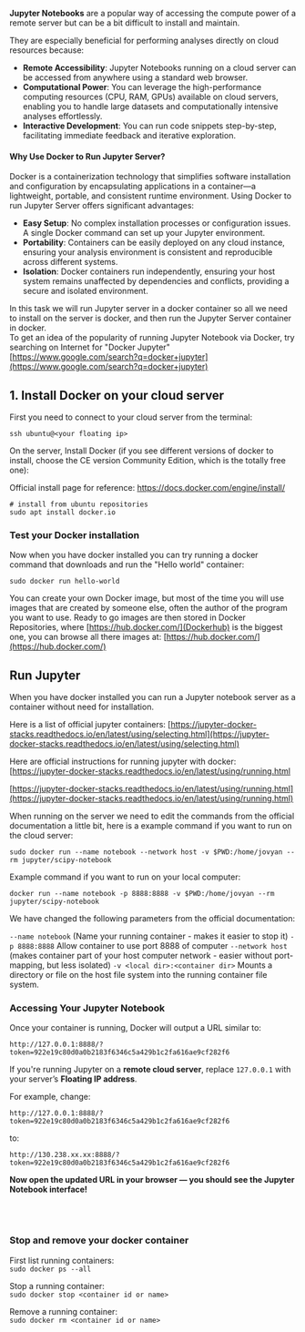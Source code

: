 **Jupyter Notebooks** are a popular way of accessing the compute power of a remote server but can be a bit difficult to install and maintain.


They are especially beneficial for performing analyses directly on cloud resources because:

- **Remote Accessibility**: Jupyter Notebooks running on a cloud server can be accessed from anywhere using a standard web browser.
- **Computational Power**: You can leverage the high-performance computing resources (CPU, RAM, GPUs) available on cloud servers, enabling you to handle large datasets and computationally intensive analyses effortlessly.
- **Interactive Development**: You can run code snippets step-by-step, facilitating immediate feedback and iterative exploration.

#### Why Use Docker to Run Jupyter Server?

Docker is a containerization technology that simplifies software installation and configuration by encapsulating applications in a container—a lightweight, portable, and consistent runtime environment. Using Docker to run Jupyter Server offers significant advantages:

- **Easy Setup**: No complex installation processes or configuration issues. A single Docker command can set up your Jupyter environment.
- **Portability**: Containers can be easily deployed on any cloud instance, ensuring your analysis environment is consistent and reproducible across different systems.
- **Isolation**: Docker containers run independently, ensuring your host system remains unaffected by dependencies and conflicts, providing a secure and isolated environment.

In this task we will run Jupyter server in a docker container so all we need to install on the server is docker, and then run the Jupyter Server container in docker.
<br>
To get an idea of the popularity of running Jupyter Notebook via Docker, try searching on Internet for "Docker Jupyter" [https://www.google.com/search?q=docker+jupyter](https://www.google.com/search?q=docker+jupyter)

## 1. Install Docker on your cloud server

First you need to connect to your cloud server from the terminal:

    ssh ubuntu@<your floating ip>


On the server, Install Docker (if you see different versions of docker to install, choose the CE version Community Edition, which is the totally free one):

Official install page for reference:
https://docs.docker.com/engine/install/

    # install from ubuntu repositories
    sudo apt install docker.io


### Test your Docker installation

Now when you have docker installed you can try running a docker command that downloads and run the "Hello world" container:

    sudo docker run hello-world

You can create your own Docker image, but most of the time you will use images that are created by someone else, often the author of the program you want to use. Ready to go images are then stored in Docker Repositories, where [https://hub.docker.com/](Dockerhub) is the biggest one, you can browse all there images at: [https://hub.docker.com/](https://hub.docker.com/)


## Run Jupyter
When you have docker installed you can run a Jupyter notebook server as a container without need for installation.

Here is a list of official jupyter containers: [https://jupyter-docker-stacks.readthedocs.io/en/latest/using/selecting.html](https://jupyter-docker-stacks.readthedocs.io/en/latest/using/selecting.html)

Here are official instructions for running jupyter with docker: [https://jupyter-docker-stacks.readthedocs.io/en/latest/using/running.html

 [https://jupyter-docker-stacks.readthedocs.io/en/latest/using/running.html](https://jupyter-docker-stacks.readthedocs.io/en/latest/using/running.html)

When running on the server we need to edit the commands from the official documentation a little bit, here is a example command if you want to run on the cloud server:

    sudo docker run --name notebook --network host -v $PWD:/home/jovyan --rm jupyter/scipy-notebook


Example command if you want to run on your local computer:

    docker run --name notebook -p 8888:8888 -v $PWD:/home/jovyan --rm jupyter/scipy-notebook

We have changed the following parameters from the official documentation:

`--name notebook` (Name your running container - makes it easier to stop it)
`-p 8888:8888` Allow container to use port 8888 of computer
`--network host` (makes container part of your host computer network - easier without port-mapping, but less isolated)
`-v <local dir>:<container dir>` Mounts a directory or file on the host file system into the running container file system.

### Accessing Your Jupyter Notebook

Once your container is running, Docker will output a URL similar to:

```
http://127.0.0.1:8888/?token=922e19c80d0a0b2183f6346c5a429b1c2fa616ae9cf282f6
```

If you're running Jupyter on a **remote cloud server**, replace `127.0.0.1` with your server’s **Floating IP address**.

For example, change:

```
http://127.0.0.1:8888/?token=922e19c80d0a0b2183f6346c5a429b1c2fa616ae9cf282f6
```

to:

```
http://130.238.xx.xx:8888/?token=922e19c80d0a0b2183f6346c5a429b1c2fa616ae9cf282f6
```

**Now open the updated URL in your browser — you should see the Jupyter Notebook interface!**


<br>
<br>

### Stop and remove your docker container

First list running containers:<br>
`sudo docker ps --all`

Stop a running container:<br>
`sudo docker stop <container id or name>`

Remove a running container:<br>
`sudo docker rm <container id or name>`





